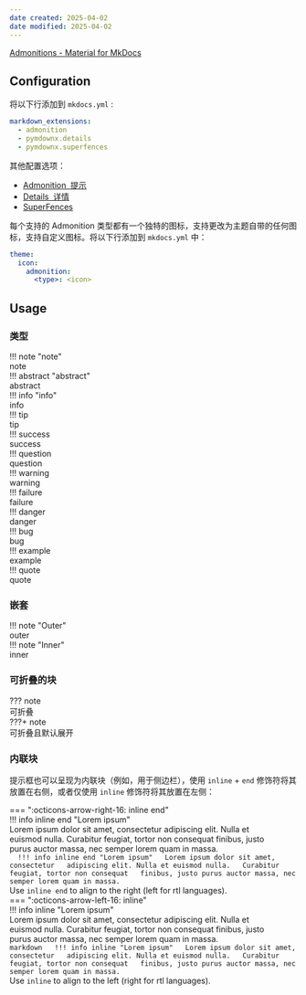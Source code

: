 ```yaml
---
date created: 2025-04-02
date modified: 2025-04-02
---
```

[Admonitions - Material for MkDocs](https://squidfunk.github.io/mkdocs-material/reference/admonitions/#inline-blocks-inline-end)

## Configuration

将以下行添加到 `mkdocs.yml` :
```yaml
markdown_extensions:
  - admonition
  - pymdownx.details
  - pymdownx.superfences
```

其他配置选项：
- [Admonition  提示](https://squidfunk.github.io/mkdocs-material/setup/extensions/python-markdown/#admonition)
- [Details  详情](https://squidfunk.github.io/mkdocs-material/setup/extensions/python-markdown-extensions/#details)
- [SuperFences](https://squidfunk.github.io/mkdocs-material/setup/extensions/python-markdown-extensions/#superfences)

每个支持的 Admonition 类型都有一个独特的图标，支持更改为主题自带的任何图标，支持自定义图标。将以下行添加到 `mkdocs.yml` 中：
```yaml
theme:
  icon:
    admonition:
      <type>: <icon>
```

## Usage

### 类型

!!! note "note"  
    note  
!!! abstract "abstract"  
	abstract  
!!! info "info"  
	info  
!!! tip  
	tip  
!!! success  
	success  
!!! question  
	question  
!!! warning  
	warning  
!!! failure  
	failure  
!!! danger  
	danger  
!!! bug  
	bug  
!!! example  
	example  
!!! quote  
	quote

### 嵌套

!!! note "Outer"  
	outer  
	!!! note "Inner"  
		inner

### 可折叠的块

??? note  
	可折叠  
???+ note  
	可折叠且默认展开

### 内联块

提示框也可以呈现为内联块（例如，用于侧边栏），使用 `inline` + `end` 修饰符将其放置在右侧，或者仅使用 `inline` 修饰符将其放置在左侧：

=== ":octicons-arrow-right-16: inline end"  
    !!! info inline end "Lorem ipsum"  
        Lorem ipsum dolor sit amet, consectetur adipiscing elit. Nulla et  
        euismod nulla. Curabitur feugiat, tortor non consequat finibus, justo  
        purus auctor massa, nec semper lorem quam in massa.  
    ```  
    !!! info inline end "Lorem ipsum"  
        Lorem ipsum dolor sit amet, consectetur  
        adipiscing elit. Nulla et euismod nulla.  
        Curabitur feugiat, tortor non consequat  
        finibus, justo purus auctor massa, nec  
        semper lorem quam in massa.  
    ```  
    Use `inline end` to align to the right (left for rtl languages).  
=== ":octicons-arrow-left-16: inline"  
    !!! info inline "Lorem ipsum"  
        Lorem ipsum dolor sit amet, consectetur adipiscing elit. Nulla et  
        euismod nulla. Curabitur feugiat, tortor non consequat finibus, justo  
        purus auctor massa, nec semper lorem quam in massa.  
    ``` markdown  
    !!! info inline "Lorem ipsum"  
        Lorem ipsum dolor sit amet, consectetur  
        adipiscing elit. Nulla et euismod nulla.  
        Curabitur feugiat, tortor non consequat  
        finibus, justo purus auctor massa, nec  
        semper lorem quam in massa.  
    ```  
    Use `inline` to align to the left (right for rtl languages).
